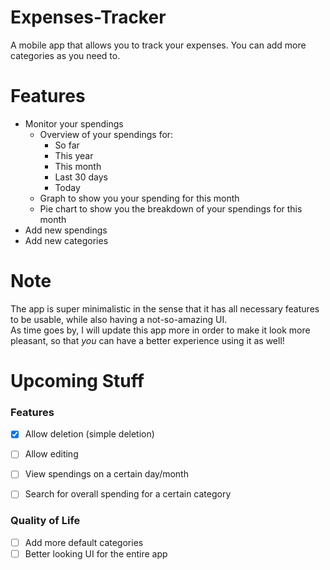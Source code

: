 # Expenses-Tracker

A mobile app that allows you to track your expenses. You can add more categories as you need to.

# Features
- Monitor your spendings
  - Overview of your spendings for:
    - So far
    - This year
    - This month
    - Last 30 days
    - Today
  - Graph to show you your spending for this month
  - Pie chart to show you the breakdown of your spendings for this month
- Add new spendings
- Add new categories

# Note
The app is super minimalistic in the sense that it has all necessary features to be usable, while also having a not-so-amazing UI.  
As time goes by, I will update this app more in order to make it look more pleasant, so that _you_ can have a better experience using it as well!

# Upcoming Stuff
### Features
- [x] Allow deletion (simple deletion)
- [ ] Allow editing
- [ ] View spendings on a certain day/month
- [ ] Search for overall spending for a certain category


### Quality of Life
- [ ] Add more default categories
- [ ] Better looking UI for the entire app
